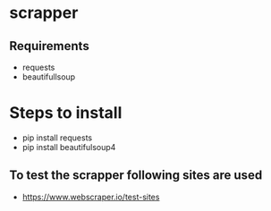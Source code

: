 # scrapper

## Requirements
- requests
- beautifullsoup

# Steps to install
- pip install requests
- pip install beautifulsoup4

## To test the scrapper following sites are used
- https://www.webscraper.io/test-sites